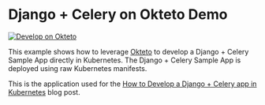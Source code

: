 # Django + Celery on Okteto Demo

[![Develop on Okteto](https://okteto.com/develop-okteto.svg)](https://cloud.okteto.com/deploy?repository=https://github.com/okteto/math)

This example shows how to leverage [Okteto](https://github.com/okteto/okteto) to develop a Django + Celery Sample App directly in Kubernetes. The Django + Celery Sample App is deployed using raw Kubernetes manifests.

This is the application used for the [How to Develop a Django + Celery app in Kubernetes](https://okteto.com/blog/develop-django-celery-app-in-kubernetes/) blog post.